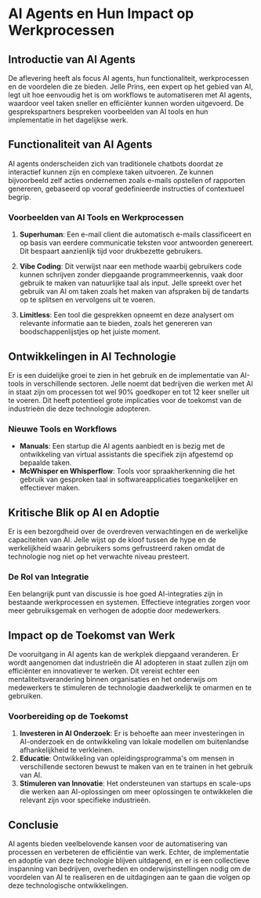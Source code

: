 # AI Agents en Hun Impact op Werkprocessen

## Introductie van AI Agents
De aflevering heeft als focus AI agents, hun functionaliteit, werkprocessen en de voordelen die ze bieden. Jelle Prins, een expert op het gebied van AI, legt uit hoe eenvoudig het is om workflows te automatiseren met AI agents, waardoor veel taken sneller en efficiënter kunnen worden uitgevoerd. De gesprekspartners bespreken voorbeelden van AI tools en hun implementatie in het dagelijkse werk.

## Functionaliteit van AI Agents
AI agents onderscheiden zich van traditionele chatbots doordat ze interactief kunnen zijn en complexe taken uitvoeren. Ze kunnen bijvoorbeeld zelf acties ondernemen zoals e-mails opstellen of rapporten genereren, gebaseerd op vooraf gedefinieerde instructies of contextueel begrip.

### Voorbeelden van AI Tools en Werkprocessen
1. **Superhuman**: Een e-mail client die automatisch e-mails classificeert en op basis van eerdere communicatie teksten voor antwoorden genereert. Dit bespaart aanzienlijk tijd voor drukbezette gebruikers.
   
2. **Vibe Coding**: Dit verwijst naar een methode waarbij gebruikers code kunnen schrijven zonder diepgaande programmeerkennis, vaak door gebruik te maken van natuurlijke taal als input. Jelle spreekt over het gebruik van AI om taken zoals het maken van afspraken bij de tandarts op te splitsen en vervolgens uit te voeren.

3. **Limitless**: Een tool die gesprekken opneemt en deze analysert om relevante informatie aan te bieden, zoals het genereren van boodschappenlijstjes op het juiste moment.

## Ontwikkelingen in AI Technologie
Er is een duidelijke groei te zien in het gebruik en de implementatie van AI-tools in verschillende sectoren. Jelle noemt dat bedrijven die werken met AI in staat zijn om processen tot wel 90% goedkoper en tot 12 keer sneller uit te voeren. Dit heeft potentieel grote implicaties voor de toekomst van de industrieën die deze technologie adopteren.

### Nieuwe Tools en Workflows
- **Manuals**: Een startup die AI agents aanbiedt en is bezig met de ontwikkeling van virtual assistants die specifiek zijn afgestemd op bepaalde taken.
- **McWhisper en Whisperflow**: Tools voor spraakherkenning die het gebruik van gesproken taal in softwareapplicaties toegankelijker en effectiever maken.

## Kritische Blik op AI en Adoptie
Er is een bezorgdheid over de overdreven verwachtingen en de werkelijke capaciteiten van AI. Jelle wijst op de kloof tussen de hype en de werkelijkheid waarin gebruikers soms gefrustreerd raken omdat de technologie nog niet op het verwachte niveau presteert.

### De Rol van Integratie
Een belangrijk punt van discussie is hoe goed AI-integraties zijn in bestaande werkprocessen en systemen. Effectieve integraties zorgen voor meer gebruiksgemak en verhogen de adoptie door medewerkers.

## Impact op de Toekomst van Werk
De vooruitgang in AI agents kan de werkplek diepgaand veranderen. Er wordt aangenomen dat industrieën die AI adopteren in staat zullen zijn om efficiënter en innovatiever te werken. Dit vereist echter een mentaliteitsverandering binnen organisaties en het onderwijs om medewerkers te stimuleren de technologie daadwerkelijk te omarmen en te gebruiken.

### Voorbereiding op de Toekomst
1. **Investeren in AI Onderzoek**: Er is behoefte aan meer investeringen in AI-onderzoek en de ontwikkeling van lokale modellen om buitenlandse afhankelijkheid te verkleinen.
2. **Educatie**: Ontwikkeling van opleidingsprogramma's om mensen in verschillende sectoren bewust te maken van en te trainen in het gebruik van AI.
3. **Stimuleren van Innovatie**: Het ondersteunen van startups en scale-ups die werken aan AI-oplossingen om meer oplossingen te ontwikkelen die relevant zijn voor specifieke industrieën.

## Conclusie
AI agents bieden veelbelovende kansen voor de automatisering van processen en verbeteren de efficiëntie van werk. Echter, de implementatie en adoptie van deze technologie blijven uitdagend, en er is een collectieve inspanning van bedrijven, overheden en onderwijsinstellingen nodig om de voordelen van AI te realiseren en de uitdagingen aan te gaan die volgen op deze technologische ontwikkelingen.